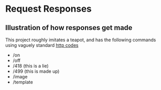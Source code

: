 # Request Responses
## Illustration of how responses get made

This project roughly imitates a teapot, and has the following commands using vaguely standard [http codes](https://en.wikipedia.org/wiki/List_of_HTTP_status_codes)

* /on
* /off
* /418 (this is a lie)
* /499 (this is made up)
* /image
* /template